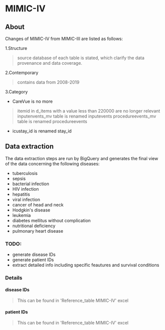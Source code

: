# MIMIC-IV
## About
Changes of MIMIC-IV from MIMIC-III are listed as follows:

1.Structure
> source database of each table is stated, which clarify the data provenance and data coverage.

2.Contemporary
> contains data from 2008-2019

3.Category
* CareVue is no more
> itemid in d_items with a value less than 220000 are no longer relevant
> inputenvents_mv table is renamed inputevents
> procedureevents_mv table is renamed procedureevents
* icustay_id is renamed stay_id



## Data extraction
The data extraction steps are run by BigQuery and generates the final view of the data concerning the following diseases:
* tuberculosis
* sepsis
* bacterial infection
* HIV infection
* hepatitis
* viral infection
* cancer of head and neck
* Hodgkin's disease
* leukemia
* diabetes mellitus without complication
* nutritional deficiency
* pulmonary heart disease 

### TODO:
* generate disease IDs
* generate patient IDs
* extract detailed info including specific feautures and survival conditions

### Details
#### disease IDs
>This can be found in 'Reference_table MIMIC-IV' excel

#### patient IDs
>This can be found in 'Reference_table MIMIC-IV' excel
